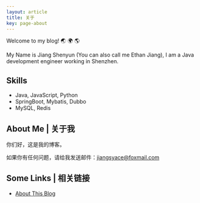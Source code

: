 ```yaml
---
layout: article
title: 关于
key: page-about
---
```

Welcome to my blog! :earth_asia: :earth_africa: :earth_americas:

My Name is Jiang Shenyun (You can also call me Ethan Jiang), I am a Java development engineer working in Shenzhen.

## Skills

- Java, JavaScript, Python
- SpringBoot, Mybatis, Dubbo
- MySQL, Redis

<!--more-->

## About Me | 关于我

你们好，这是我的博客。

如果你有任何问题，请给我发送邮件：[jiangsyace@foxmail.com](mailto:jiangsyace@foxmail.com)

## Some Links | 相关链接

- [About This Blog](http://bins.top)
